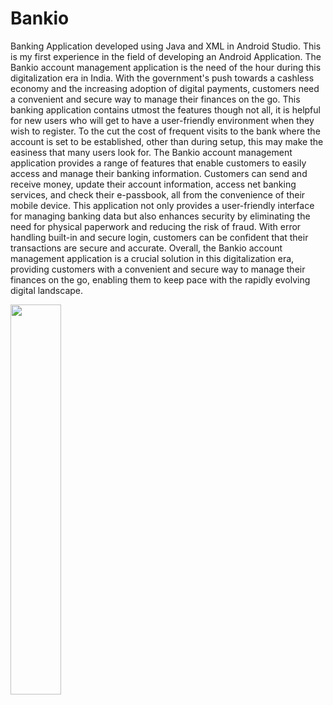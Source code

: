 # Bankio
Banking Application developed using Java and XML in Android Studio. This is my first experience in the field of developing an Android Application. The Bankio account management application is the need of the hour during this digitalization era in India. With the government's push towards a cashless economy and the increasing adoption of digital payments, customers need a convenient and secure way to manage their finances on the go. This banking application contains utmost the features though not all, it is helpful for new users who will get to have a user-friendly environment when they wish to register. To the cut the cost of frequent visits to the bank where the account is set to be established, other than during setup, this may make the easiness that many users look for. The Bankio account management application provides a range of features that enable customers to easily access and manage their banking information. Customers can send and receive money, update their account information, access net banking services, and check their e-passbook, all from the convenience of their mobile device. 
This application not only provides a user-friendly interface for managing banking data but also enhances security by eliminating the need for physical paperwork and reducing the risk of fraud. With error handling built-in and secure login, customers can be confident that their transactions are secure and accurate. 
Overall, the Bankio account management application is a crucial solution in this digitalization era, providing customers with a convenient and secure way to manage their finances on the go, enabling them to keep pace with the rapidly evolving digital landscape.


<img src="https://github.com/ashy06/Bankio/assets/91536260/a41ec389-eb6c-4aa3-9017-f910950c14c3.png" width=40% height=40%>

